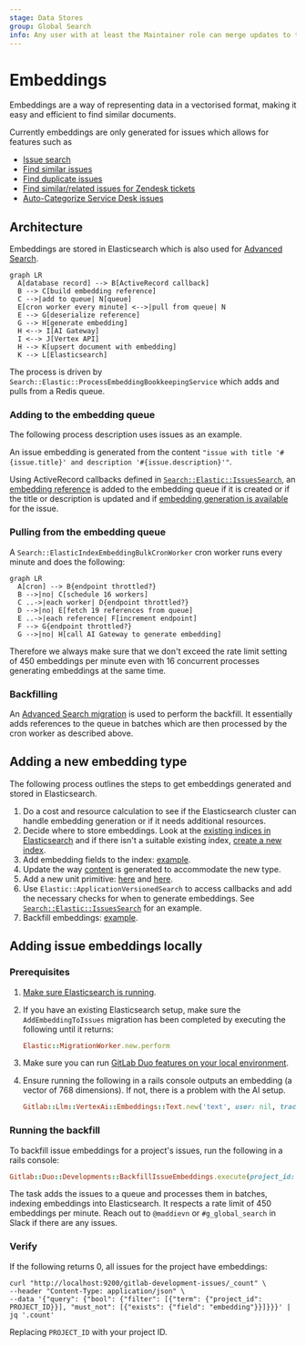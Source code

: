```yaml
---
stage: Data Stores
group: Global Search
info: Any user with at least the Maintainer role can merge updates to this content. For details, see https://docs.gitlab.com/ee/development/development_processes.html#development-guidelines-review.
---
```


# Embeddings

Embeddings are a way of representing data in a vectorised format, making it easy and efficient to find similar documents.

Currently embeddings are only generated for issues which allows for features such as

- [Issue search](https://gitlab.com/gitlab-org/gitlab/-/issues/440424)
- [Find similar issues](https://gitlab.com/gitlab-org/gitlab/-/issues/407385)
- [Find duplicate issues](https://gitlab.com/gitlab-org/gitlab/-/issues/407385)
- [Find similar/related issues for Zendesk tickets](https://gitlab.com/gitlab-org/gitlab/-/issues/411847)
- [Auto-Categorize Service Desk issues](https://gitlab.com/gitlab-org/gitlab/-/issues/409646)

## Architecture

Embeddings are stored in Elasticsearch which is also used for [Advanced Search](../advanced_search.md).

```mermaid
graph LR
  A[database record] --> B[ActiveRecord callback]
  B --> C[build embedding reference]
  C -->|add to queue| N[queue]
  E[cron worker every minute] <-->|pull from queue| N
  E --> G[deserialize reference]
  G --> H[generate embedding]
  H <--> I[AI Gateway]
  I <--> J[Vertex API]
  H --> K[upsert document with embedding]
  K --> L[Elasticsearch]
```

The process is driven by `Search::Elastic::ProcessEmbeddingBookkeepingService` which adds and pulls from a Redis queue.

### Adding to the embedding queue

The following process description uses issues as an example.

An issue embedding is generated from the content `"issue with title '#{issue.title}' and description '#{issue.description}'"`.

Using ActiveRecord callbacks defined in [`Search::Elastic::IssuesSearch`](https://gitlab.com/gitlab-org/gitlab/-/blob/master/ee/app/models/concerns/search/elastic/issues_search.rb), an [embedding reference](https://gitlab.com/gitlab-org/gitlab/-/blob/master/ee/lib/search/elastic/references/embedding.rb) is added to the embedding queue if it is created or if the title or description is updated and if [embedding generation is available](https://gitlab.com/gitlab-org/gitlab/-/blob/master/ee/app/models/concerns/search/elastic/issues_search.rb#L38-47) for the issue.

### Pulling from the embedding queue

A `Search::ElasticIndexEmbeddingBulkCronWorker` cron worker runs every minute and does the following:

```mermaid
graph LR
  A[cron] --> B{endpoint throttled?}
  B -->|no| C[schedule 16 workers]
  C ..->|each worker| D{endpoint throttled?}
  D -->|no| E[fetch 19 references from queue]
  E ..->|each reference| F[increment endpoint]
  F --> G{endpoint throttled?}
  G -->|no| H[call AI Gateway to generate embedding]
```

Therefore we always make sure that we don't exceed the rate limit setting of 450 embeddings per minute even with 16 concurrent processes generating embeddings at the same time.

### Backfilling

An [Advanced Search migration](../search/advanced_search_migration_styleguide.md) is used to perform the backfill. It essentially adds references to the queue in batches which are then processed by the cron worker as described above.

## Adding a new embedding type

The following process outlines the steps to get embeddings generated and stored in Elasticsearch.

1. Do a cost and resource calculation to see if the Elasticsearch cluster can handle embedding generation or if it needs additional resources.
1. Decide where to store embeddings. Look at the [existing indices in Elasticsearch](../../integration/advanced_search/elasticsearch.md#advanced-search-index-scopes) and if there isn't a suitable existing index, [create a new index](../advanced_search.md#add-a-new-document-type-to-elasticsearch).
1. Add embedding fields to the index: [example](https://gitlab.com/gitlab-org/gitlab/-/merge_requests/149209).
1. Update the way [content](https://gitlab.com/gitlab-org/gitlab/-/blob/master/ee/lib/search/elastic/references/embedding.rb#L75-77) is generated to accommodate the new type.
1. Add a new unit primitive: [here](https://gitlab.com/gitlab-org/modelops/applied-ml/code-suggestions/ai-assist/-/merge_requests/918) and [here](https://gitlab.com/gitlab-org/gitlab/-/merge_requests/155835).
1. Use `Elastic::ApplicationVersionedSearch` to access callbacks and add the necessary checks for when to generate embeddings. See [`Search::Elastic::IssuesSearch`](https://gitlab.com/gitlab-org/gitlab/-/blob/master/ee/app/models/concerns/search/elastic/issues_search.rb) for an example.
1. Backfill embeddings: [example](https://gitlab.com/gitlab-org/gitlab/-/merge_requests/154940).

## Adding issue embeddings locally

### Prerequisites

1. [Make sure Elasticsearch is running](../advanced_search.md#setting-up-development-environment).
1. If you have an existing Elasticsearch setup, make sure the `AddEmbeddingToIssues` migration has been completed by executing the following until it returns:

   ```ruby
   Elastic::MigrationWorker.new.perform
   ```

1. Make sure you can run [GitLab Duo features on your local environment](../ai_features/index.md#instructions-for-setting-up-gitlab-duo-features-in-the-local-development-environment).
1. Ensure running the following in a rails console outputs an embedding (a vector of 768 dimensions). If not, there is a problem with the AI setup.

   ```ruby
   Gitlab::Llm::VertexAi::Embeddings::Text.new('text', user: nil, tracking_context: {}, unit_primitive: 'semantic_search_issue').execute
   ```

### Running the backfill

To backfill issue embeddings for a project's issues, run the following in a rails console:

```ruby
Gitlab::Duo::Developments::BackfillIssueEmbeddings.execute(project_id: project_id)
```

The task adds the issues to a queue and processes them in batches, indexing embeddings into Elasticsearch.
It respects a rate limit of 450 embeddings per minute. Reach out to `@maddievn` or `#g_global_search` in Slack if there are any issues.

### Verify

If the following returns 0, all issues for the project have embeddings:

```shell
curl "http://localhost:9200/gitlab-development-issues/_count" \
--header "Content-Type: application/json" \
--data '{"query": {"bool": {"filter": [{"term": {"project_id": PROJECT_ID}}], "must_not": [{"exists": {"field": "embedding"}}]}}}' | jq '.count'
```

Replacing `PROJECT_ID` with your project ID.

